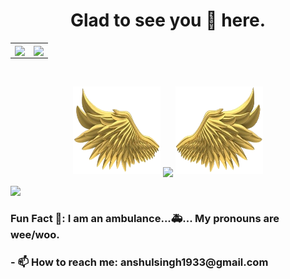 <h1 align="center"> Glad to see you 👀 here. </h1>
<table>
<tr>
  

  
  <td align="center">
  
  
  <a href="https://github.com/AnshulXing">
    <img align="center" height="190px" src="https://github-readme-stats.vercel.app/api?username=AnshulXing&show_icons=true&locale=en&theme=radical"/>
  </a>
  </td>
  <td align="center">
  <a href="https://github.com/AnshulXing">
    <img align="center" height="190px" src="https://github-readme-stats.vercel.app/api/top-langs?username=AnshulXing&show_icons=true&locale=en&layout=compact&theme=radical" />
  </a>
  </td>
</p>
</details>
</table>

<br>
<p align="center">
  <a>
    <img height="140" width="140" src="https://github.com/AnshulXing/AnshulXing/blob/main/PNG/left.png">
    <img align="center" src="https://github-readme-streak-stats.herokuapp.com?user=AnshulXing&theme=java-dark&date_format=M%20j%5B%2C%20Y%5D&ring=E0640C&fire=FC2C2C&currStreakNum=15B5FF&sideNums=FC2C2C"/>
    <img height="140" width="140" src="https://github.com/AnshulXing/AnshulXing/blob/main/PNG/right.png">
  </a>
</p>

<img src="https://activity-graph.herokuapp.com/graph?username=AnshulXing&theme=react-dark&bg_color=00000000&color=037bfc&line=037bfc&point=00000000&area=true&hide_border=true">





<h3>Fun Fact 🦥: I am an ambulance...🚑...
My pronouns are wee/woo.</h3>
<h3>- 📫 How to reach me: anshulsingh1933@gmail.com</h3>

